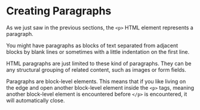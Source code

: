 # Creating Paragraphs

As we just saw in the previous sections, the `<p>` HTML element represents a paragraph. 

You might have paragraphs as blocks of text separated from adjacent blocks by blank lines or sometimes with a little indentation on the first line.

 HTML paragraphs are just limited to these kind of paragraphs. They can be any structural grouping of related content, such as images or form fields.

Paragraphs are block-level elements. This means that if you like living on the edge and open another block-level element inside the `<p>` tags, meaning another block-level element is encountered before `</p>` is encountered, it will automatically close.
